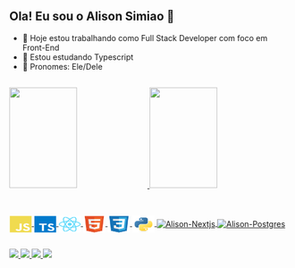 ## Ola! Eu sou o Alison Simiao 👋

- 🔭 Hoje estou trabalhando como Full Stack Developer com foco em Front-End
- 🌱 Estou estudando Typescript
- 🤔 Pronomes: Ele/Dele 

##
<div align="left">
  <a href="https://github.com/AlisonSimiao">
  <img height="180em" width="49%" src="https://github-readme-stats.vercel.app/api?username=AlisonSimiao&show_icons=true&theme=dracula&include_all_commits=true&count_private=true"/>
  <img height="180em" width="49%" src="https://github-readme-stats.vercel.app/api/top-langs/?username=AlisonSimiao&layout=compact&langs_count=7&theme=dracula"/>
</div>

##
<div style="display: inline"><br>
  <img align="center" alt="Alison-Js"       height="30" width="40" src="https://raw.githubusercontent.com/devicons/devicon/master/icons/javascript/javascript-plain.svg">
  <img align="center" alt="Alison-Ts"       height="30" width="40" src="https://raw.githubusercontent.com/devicons/devicon/master/icons/typescript/typescript-plain.svg">
  <img align="center" alt="Alison-React"    height="30" width="40" src="https://raw.githubusercontent.com/devicons/devicon/master/icons/react/react-original.svg">
  <img align="center" alt="Alison-HTML"     height="30" width="40" src="https://raw.githubusercontent.com/devicons/devicon/master/icons/html5/html5-original.svg">
  <img align="center" alt="Alison-CSS"      height="30" width="40" src="https://raw.githubusercontent.com/devicons/devicon/master/icons/css3/css3-original.svg">
  <img align="center" alt="Alison-Python"   height="30" width="40" src="https://raw.githubusercontent.com/devicons/devicon/master/icons/python/python-original.svg">
  <img align="center" alt="Alison-Nextjs"   height="30" width="40" src="https://cdn.jsdelivr.net/gh/devicons/devicon/icons/nextjs/nextjs-original.svg">
  <img align="center" alt="Alison-Postgres" height="30" width="40" src="https://cdn.jsdelivr.net/gh/devicons/devicon/icons/postgresql/postgresql-original.svg" />
 
</div>
	
##
	
<div>
<a href="https://www.linkedin.com/in/alison-simiao/">
<img src="https://img.shields.io/badge/LinkedIn-0077B5?style=for-the-badge&logo=linkedin&logoColor=white" >
</a>

<a href="https://api.whatsapp.com/send?phone=5516988532085&text=oi%2c+tudo+bem+%3f">
<img src="https://img.shields.io/badge/Discord-7289DA?style=for-the-badge&logo=discord&logoColor=white" >
</a>
<a href="mailto:alison.simiao@gmail.com">
<img src="https://img.shields.io/badge/Gmail-D14836?style=for-the-badge&logo=gmail&logoColor=white" >
</a>
<a href="https://api.whatsapp.com/send?phone=5516988532085&text=oi%2c+tudo+bem+%3f">
<img src="https://img.shields.io/badge/WhatsApp-25D366?style=for-the-badge&logo=whatsapp&logoColor=white" >
</a>
</div>
